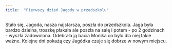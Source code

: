 ```yaml
---
title:  "Pierwszy dzień Jagody w przedszkolu"
---
```

Stało się, Jagoda, nasza najstarsza, poszła do przedszkola. Jaga była bardzo dzielna, troszkę płakała ale poszła na salę i potem - po 2 godzinach - wyszła zadowolona. Odebrała ją bacia Monika co było dla niej takie ważne. Kolejne dni pokażą czy Jagódka czuje się dobrze w nowym miejscu.
